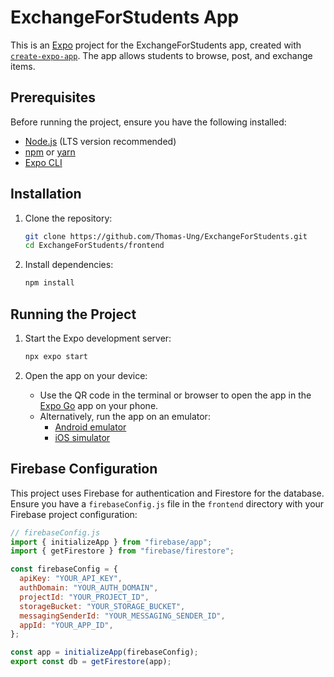 # ExchangeForStudents App

This is an [Expo](https://expo.dev) project for the ExchangeForStudents app, created with [`create-expo-app`](https://www.npmjs.com/package/create-expo-app). The app allows students to browse, post, and exchange items.

## Prerequisites

Before running the project, ensure you have the following installed:

- [Node.js](https://nodejs.org/) (LTS version recommended)
- [npm](https://www.npmjs.com/) or [yarn](https://yarnpkg.com/)
- [Expo CLI](https://docs.expo.dev/get-started/installation/)

## Installation

1. Clone the repository:

   ```bash
   git clone https://github.com/Thomas-Ung/ExchangeForStudents.git
   cd ExchangeForStudents/frontend
   ```

2. Install dependencies:

   ```bash
   npm install
   ```

## Running the Project

1. Start the Expo development server:

   ```bash
   npx expo start
   ```

2. Open the app on your device:

   - Use the QR code in the terminal or browser to open the app in the [Expo Go](https://expo.dev/go) app on your phone.
   - Alternatively, run the app on an emulator:
     - [Android emulator](https://docs.expo.dev/workflow/android-studio-emulator/)
     - [iOS simulator](https://docs.expo.dev/workflow/ios-simulator/)

## Firebase Configuration

This project uses Firebase for authentication and Firestore for the database. Ensure you have a `firebaseConfig.js` file in the `frontend` directory with your Firebase project configuration:

```javascript
// firebaseConfig.js
import { initializeApp } from "firebase/app";
import { getFirestore } from "firebase/firestore";

const firebaseConfig = {
  apiKey: "YOUR_API_KEY",
  authDomain: "YOUR_AUTH_DOMAIN",
  projectId: "YOUR_PROJECT_ID",
  storageBucket: "YOUR_STORAGE_BUCKET",
  messagingSenderId: "YOUR_MESSAGING_SENDER_ID",
  appId: "YOUR_APP_ID",
};

const app = initializeApp(firebaseConfig);
export const db = getFirestore(app);
```
